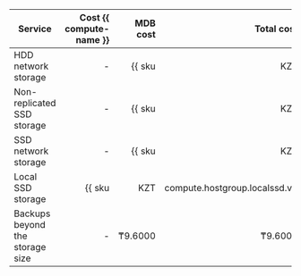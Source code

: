| Service | Cost {{ compute-name }} | MDB cost | Total cost |
|-----------------------------------------|---------------------------------------------------------:|---------------------------------------------------------------------------:|---------------------------------------------------------------------------:|
| HDD network storage | - | {{ sku|KZT|mdb.cluster.network-hdd.greenplum|month|string }} | {{ sku|KZT|mdb.cluster.network-hdd.greenplum|month|string }} |
| Non-replicated SSD storage | - | {{ sku|KZT|mdb.cluster.network-ssd-nonreplicated.greenplum|month|string }} | {{ sku|KZT|mdb.cluster.network-ssd-nonreplicated.greenplum|month|string }} |
| SSD network storage | - | {{ sku|KZT|mdb.cluster.network-nvme.greenplum|month|string }} | {{ sku|KZT|mdb.cluster.network-nvme.greenplum|month|string }} |
| Local SSD storage | {{ sku|KZT|compute.hostgroup.localssd.v1|month|string }} | {{ sku|KZT|mdb.cluster.local-nvme.greenplum.dedicated|month|string }} | {{ sku|KZT|mdb.cluster.local-nvme.greenplum|month|string }} |
| Backups beyond the storage size | - | ₸9.6000 | ₸9.6000 |
